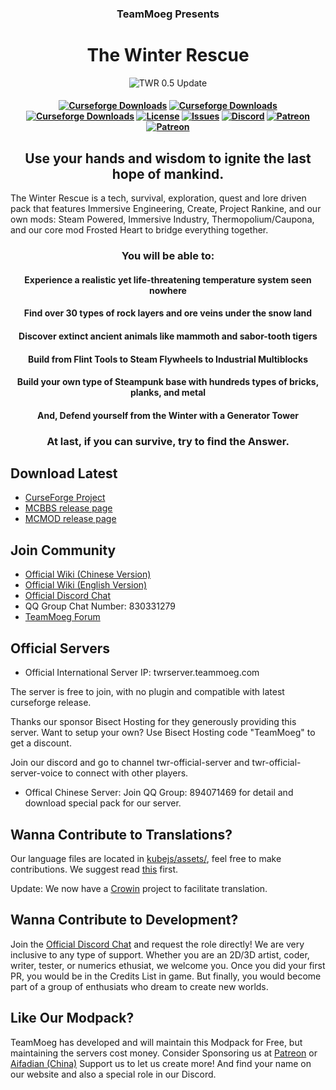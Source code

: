 <h3 align="center">TeamMoeg Presents</h3>
<h1 align="center">The Winter Rescue</h1>
<div align="center">
    <img src="https://i.imgur.com/7W3dnEF.png" alt="TWR 0.5 Update">
</div>

<h4 align="center">
	<a href="https://www.curseforge.com/minecraft/modpacks/the-winter-rescue"><img src="https://cf.way2muchnoise.eu/title/535790.svg?badge_style=flat" alt="Curseforge Downloads"></a>
    	<a href="https://www.curseforge.com/minecraft/modpacks/the-winter-rescue"><img src="http://cf.way2muchnoise.eu/full_535790_downloads.svg?badge_style=flat" alt="Curseforge Downloads"></a>
	<a href="https://www.curseforge.com/minecraft/modpacks/the-winter-rescue"><img src="https://cf.way2muchnoise.eu/versions/For%20MC_535790_all.svg?badge_style=flat" alt="Curseforge Downloads"></a>
	<a href="https://github.com/TeamMoegMC/The-Winter-Rescue/blob/master/LICENSE.txt"><img src="https://img.shields.io/badge/%20license-brightgreen?style=flat-square" alt="License"></a>
	<a href="https://github.com/TeamMoegMC/The-Winter-Rescue/issues"><img src="https://img.shields.io/github/issues/TeamMoegMC/The-Winter-Rescue?style=flat-square" alt="Issues"></a>
	<a href="https://discord.gg/BWn6E94"><img src="https://img.shields.io/badge/discord-chat%20with%20players-blue?style=flat-square" alt="Discord"></a>
	<a href="https://www.patreon.com/TeamMoegProjects"><img src="https://img.shields.io/badge/patreon-support%20the%20devs-orange.svg?style=flat-square" alt="Patreon"></a>
	<a href="https://afdian.net/@teammoeg"><img src="https://img.shields.io/badge/爱发电-赞助我们-blueviolet.svg?style=flat-square" alt="Patreon"></a><br>
</h4>

<h2 align="center">Use your hands and wisdom to ignite the last hope of mankind.</h2>

The Winter Rescue is a tech, survival, exploration, quest and lore driven pack that features Immersive Engineering, Create, Project Rankine, and our own mods: Steam Powered, Immersive Industry, Thermopolium/Caupona, and our core mod Frosted Heart to bridge everything together. 

<h3 align="center">You will be able to:</h3>

<h4 align="center">Experience a realistic yet life-threatening temperature system seen nowhere</h4>

<h4 align="center">Find over 30 types of rock layers and ore veins under the snow land</h4>

<h4 align="center">Discover extinct ancient animals like mammoth and sabor-tooth tigers</h4>

<h4 align="center">Build from Flint Tools to Steam Flywheels to Industrial Multiblocks</h4>

<h4 align="center">Build your own type of Steampunk base with hundreds types of bricks, planks, and metal</h4>

<h4 align="center">And, Defend yourself from the Winter with a Generator Tower</h4>

<h3 align="center">At last, if you can survive, try to find the Answer.</h3>

## Download Latest

- [CurseForge Project](https://curseforge.com/minecraft/modpacks/the-winter-rescue)
- [MCBBS release page](https://www.mcbbs.net/thread-1227167-1-1.html)
- [MCMOD release page](https://www.mcmod.cn/modpack/273.html)

## Join Community

- [Official Wiki (Chinese Version)](https://wiki.teammoeg.com/)
- [Official Wiki (English Version)](https://wiki.teammoeg.com/index.php?title=The_Winter_Rescue)
- [Official Discord Chat](https://discord.gg/BWn6E94)
- QQ Group Chat Number: 830331279
- [TeamMoeg Forum](https://forum.teammoeg.com/)

## Official Servers

- Official International Server IP: twrserver.teammoeg.com

The server is free to join, with no plugin and compatible with latest curseforge release.

Thanks our sponsor Bisect Hosting for they generously providing this server. Want to setup your own? Use Bisect Hosting code "TeamMoeg" to get a discount.

Join our discord and go to channel twr-official-server and twr-official-server-voice to connect with other players.

- Offical Chinese Server: Join QQ Group: 894071469 for detail and download special pack for our server.

## Wanna Contribute to Translations?
Our language files are located in [kubejs/assets/](https://github.com/TeamMoegMC/TheWinterRescue/tree/master/kubejs/assets), feel free to make contributions. We suggest read [this](https://github.com/TeamMoegMC/TheWinterRescue/tree/master/kubejs/README.md) first.

Update: We now have a [Crowin](https://crowdin.com/project/the-winter-rescue) project to facilitate translation. 

## Wanna Contribute to Development?
Join the [Official Discord Chat](https://discord.gg/BWn6E94) and request the role directly! We are very inclusive to any type of support. Whether you are an 2D/3D artist, coder, writer, tester, or numerics ethusiat, we welcome you. Once you did your first PR, you would be in the Credits List in game. But finally, you would become part of a group of enthusiats who dream to create new worlds. 

## Like Our Modpack?

TeamMoeg has developed and will maintain this Modpack for Free, but maintaining the servers cost money. Consider Sponsoring us at [Patreon](https://www.patreon.com/TeamMoeg) or [Aifadian (China)](https://afdian.net/@teammoeg)
Support us to let us create more! And find your name on our website and also a special role in our Discord. 
